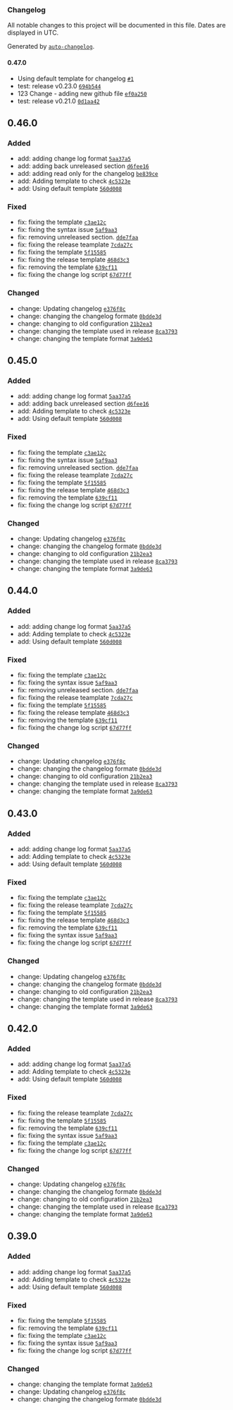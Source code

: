 ### Changelog

All notable changes to this project will be documented in this file. Dates are displayed in UTC.

Generated by [`auto-changelog`](https://github.com/CookPete/auto-changelog).

#### 0.47.0

- Using default template for changelog [`#1`](https://github.com/dineshkannanshell/dinesh-test/pull/1)
- test: release v0.23.0 [`694b544`](https://github.com/dineshkannanshell/dinesh-test/commit/694b5440f19883f47837ecf0c4d3ac406e7720fd)
- 123 Change - adding new github file [`ef0a250`](https://github.com/dineshkannanshell/dinesh-test/commit/ef0a250c7a3dc5c6aa718bc2891f1868f2c78c24)
- test: release v0.21.0 [`0d1aa42`](https://github.com/dineshkannanshell/dinesh-test/commit/0d1aa422df4d4569e9e639173432d26dfc108cb8)

<!-- auto-changelog-above -->

## 0.46.0
### Added

- add: adding change log format [`5aa37a5`](https://github.com/dineshkannanshell/dinesh-test/commit/5aa37a5e49b8e2a057238b690b2993d09acb4227)
- add: adding back unreleased section [`d6fee16`](https://github.com/dineshkannanshell/dinesh-test/commit/d6fee16259adcdd4174496d9c52c37e8ae7fb982)
- add: adding read only for the changelog [`be839ce`](https://github.com/dineshkannanshell/dinesh-test/commit/be839ce8de25975955563b5a0bf0aa4d257be011)
- add: Adding template to check [`4c5323e`](https://github.com/dineshkannanshell/dinesh-test/commit/4c5323e80705e8d79006a33e7d41e606098a7b72)
- add: Using default template [`560d008`](https://github.com/dineshkannanshell/dinesh-test/commit/560d008f5e63b5c1a1e70ee833819e72df316f07)
### Fixed

- fix: fixing the template [`c3ae12c`](https://github.com/dineshkannanshell/dinesh-test/commit/c3ae12cd4cb34b872d55353fbf97d57a708a5307)
- fix: fixing the syntax issue [`5af9aa3`](https://github.com/dineshkannanshell/dinesh-test/commit/5af9aa33a07ef928fc0565f83664e3b56342d386)
- fix: removing unreleased section. [`dde7faa`](https://github.com/dineshkannanshell/dinesh-test/commit/dde7faac466ef194f1c7e9e11997734725917d1a)
- fix: fixing the release teamplate [`7cda27c`](https://github.com/dineshkannanshell/dinesh-test/commit/7cda27c251e7a5dc9b4e4ca1d49a9647718f44a8)
- fix: fixing the template [`5f15585`](https://github.com/dineshkannanshell/dinesh-test/commit/5f15585642b90f0ce9ad5c0bd72162129df21f96)
- fix: fixing the release template [`468d3c3`](https://github.com/dineshkannanshell/dinesh-test/commit/468d3c386c7fe9ed4b9273645dc78a8badb976f3)
- fix: removing the template [`639cf11`](https://github.com/dineshkannanshell/dinesh-test/commit/639cf1164942a432063584a90d4316517a41d1d0)
- fix: fixing the change log script [`67d77ff`](https://github.com/dineshkannanshell/dinesh-test/commit/67d77ff5560a7bff7dba1b362c507641569c8d40)
### Changed

- change: Updating changelog [`e376f8c`](https://github.com/dineshkannanshell/dinesh-test/commit/e376f8c4b09c2d773bca75ce030b361056b882f4)
- change: changing the changelog formate [`0bdde3d`](https://github.com/dineshkannanshell/dinesh-test/commit/0bdde3d3a2625e88e0b3e7e3154acddef7a2435d)
- change: changing to old configuration [`21b2ea3`](https://github.com/dineshkannanshell/dinesh-test/commit/21b2ea3bdf3387f6537026c1feeb36543c5c764a)
- change: changing the template used in release [`8ca3793`](https://github.com/dineshkannanshell/dinesh-test/commit/8ca379305286df7fbf343a1767969daa0453babd)
- change: changing the template format [`3a9de63`](https://github.com/dineshkannanshell/dinesh-test/commit/3a9de63471ce923f882446d7fd0691819a74c238)

<!-- auto-changelog-above -->

## 0.45.0
### Added

- add: adding change log format [`5aa37a5`](https://github.com/dineshkannanshell/dinesh-test/commit/5aa37a5e49b8e2a057238b690b2993d09acb4227)
- add: adding back unreleased section [`d6fee16`](https://github.com/dineshkannanshell/dinesh-test/commit/d6fee16259adcdd4174496d9c52c37e8ae7fb982)
- add: Adding template to check [`4c5323e`](https://github.com/dineshkannanshell/dinesh-test/commit/4c5323e80705e8d79006a33e7d41e606098a7b72)
- add: Using default template [`560d008`](https://github.com/dineshkannanshell/dinesh-test/commit/560d008f5e63b5c1a1e70ee833819e72df316f07)
### Fixed

- fix: fixing the template [`c3ae12c`](https://github.com/dineshkannanshell/dinesh-test/commit/c3ae12cd4cb34b872d55353fbf97d57a708a5307)
- fix: fixing the syntax issue [`5af9aa3`](https://github.com/dineshkannanshell/dinesh-test/commit/5af9aa33a07ef928fc0565f83664e3b56342d386)
- fix: removing unreleased section. [`dde7faa`](https://github.com/dineshkannanshell/dinesh-test/commit/dde7faac466ef194f1c7e9e11997734725917d1a)
- fix: fixing the release teamplate [`7cda27c`](https://github.com/dineshkannanshell/dinesh-test/commit/7cda27c251e7a5dc9b4e4ca1d49a9647718f44a8)
- fix: fixing the template [`5f15585`](https://github.com/dineshkannanshell/dinesh-test/commit/5f15585642b90f0ce9ad5c0bd72162129df21f96)
- fix: fixing the release template [`468d3c3`](https://github.com/dineshkannanshell/dinesh-test/commit/468d3c386c7fe9ed4b9273645dc78a8badb976f3)
- fix: removing the template [`639cf11`](https://github.com/dineshkannanshell/dinesh-test/commit/639cf1164942a432063584a90d4316517a41d1d0)
- fix: fixing the change log script [`67d77ff`](https://github.com/dineshkannanshell/dinesh-test/commit/67d77ff5560a7bff7dba1b362c507641569c8d40)
### Changed

- change: Updating changelog [`e376f8c`](https://github.com/dineshkannanshell/dinesh-test/commit/e376f8c4b09c2d773bca75ce030b361056b882f4)
- change: changing the changelog formate [`0bdde3d`](https://github.com/dineshkannanshell/dinesh-test/commit/0bdde3d3a2625e88e0b3e7e3154acddef7a2435d)
- change: changing to old configuration [`21b2ea3`](https://github.com/dineshkannanshell/dinesh-test/commit/21b2ea3bdf3387f6537026c1feeb36543c5c764a)
- change: changing the template used in release [`8ca3793`](https://github.com/dineshkannanshell/dinesh-test/commit/8ca379305286df7fbf343a1767969daa0453babd)
- change: changing the template format [`3a9de63`](https://github.com/dineshkannanshell/dinesh-test/commit/3a9de63471ce923f882446d7fd0691819a74c238)

<!-- auto-changelog-above -->

## 0.44.0
### Added

- add: adding change log format [`5aa37a5`](https://github.com/dineshkannanshell/dinesh-test/commit/5aa37a5e49b8e2a057238b690b2993d09acb4227)
- add: Adding template to check [`4c5323e`](https://github.com/dineshkannanshell/dinesh-test/commit/4c5323e80705e8d79006a33e7d41e606098a7b72)
- add: Using default template [`560d008`](https://github.com/dineshkannanshell/dinesh-test/commit/560d008f5e63b5c1a1e70ee833819e72df316f07)
### Fixed

- fix: fixing the template [`c3ae12c`](https://github.com/dineshkannanshell/dinesh-test/commit/c3ae12cd4cb34b872d55353fbf97d57a708a5307)
- fix: fixing the syntax issue [`5af9aa3`](https://github.com/dineshkannanshell/dinesh-test/commit/5af9aa33a07ef928fc0565f83664e3b56342d386)
- fix: removing unreleased section. [`dde7faa`](https://github.com/dineshkannanshell/dinesh-test/commit/dde7faac466ef194f1c7e9e11997734725917d1a)
- fix: fixing the release teamplate [`7cda27c`](https://github.com/dineshkannanshell/dinesh-test/commit/7cda27c251e7a5dc9b4e4ca1d49a9647718f44a8)
- fix: fixing the template [`5f15585`](https://github.com/dineshkannanshell/dinesh-test/commit/5f15585642b90f0ce9ad5c0bd72162129df21f96)
- fix: fixing the release template [`468d3c3`](https://github.com/dineshkannanshell/dinesh-test/commit/468d3c386c7fe9ed4b9273645dc78a8badb976f3)
- fix: removing the template [`639cf11`](https://github.com/dineshkannanshell/dinesh-test/commit/639cf1164942a432063584a90d4316517a41d1d0)
- fix: fixing the change log script [`67d77ff`](https://github.com/dineshkannanshell/dinesh-test/commit/67d77ff5560a7bff7dba1b362c507641569c8d40)
### Changed

- change: Updating changelog [`e376f8c`](https://github.com/dineshkannanshell/dinesh-test/commit/e376f8c4b09c2d773bca75ce030b361056b882f4)
- change: changing the changelog formate [`0bdde3d`](https://github.com/dineshkannanshell/dinesh-test/commit/0bdde3d3a2625e88e0b3e7e3154acddef7a2435d)
- change: changing to old configuration [`21b2ea3`](https://github.com/dineshkannanshell/dinesh-test/commit/21b2ea3bdf3387f6537026c1feeb36543c5c764a)
- change: changing the template used in release [`8ca3793`](https://github.com/dineshkannanshell/dinesh-test/commit/8ca379305286df7fbf343a1767969daa0453babd)
- change: changing the template format [`3a9de63`](https://github.com/dineshkannanshell/dinesh-test/commit/3a9de63471ce923f882446d7fd0691819a74c238)

<!-- auto-changelog-above -->

## 0.43.0
### Added

- add: adding change log format [`5aa37a5`](https://github.com/dineshkannanshell/dinesh-test/commit/5aa37a5e49b8e2a057238b690b2993d09acb4227)
- add: Adding template to check [`4c5323e`](https://github.com/dineshkannanshell/dinesh-test/commit/4c5323e80705e8d79006a33e7d41e606098a7b72)
- add: Using default template [`560d008`](https://github.com/dineshkannanshell/dinesh-test/commit/560d008f5e63b5c1a1e70ee833819e72df316f07)
### Fixed

- fix: fixing the template [`c3ae12c`](https://github.com/dineshkannanshell/dinesh-test/commit/c3ae12cd4cb34b872d55353fbf97d57a708a5307)
- fix: fixing the release teamplate [`7cda27c`](https://github.com/dineshkannanshell/dinesh-test/commit/7cda27c251e7a5dc9b4e4ca1d49a9647718f44a8)
- fix: fixing the template [`5f15585`](https://github.com/dineshkannanshell/dinesh-test/commit/5f15585642b90f0ce9ad5c0bd72162129df21f96)
- fix: fixing the release template [`468d3c3`](https://github.com/dineshkannanshell/dinesh-test/commit/468d3c386c7fe9ed4b9273645dc78a8badb976f3)
- fix: removing the template [`639cf11`](https://github.com/dineshkannanshell/dinesh-test/commit/639cf1164942a432063584a90d4316517a41d1d0)
- fix: fixing the syntax issue [`5af9aa3`](https://github.com/dineshkannanshell/dinesh-test/commit/5af9aa33a07ef928fc0565f83664e3b56342d386)
- fix: fixing the change log script [`67d77ff`](https://github.com/dineshkannanshell/dinesh-test/commit/67d77ff5560a7bff7dba1b362c507641569c8d40)
### Changed

- change: Updating changelog [`e376f8c`](https://github.com/dineshkannanshell/dinesh-test/commit/e376f8c4b09c2d773bca75ce030b361056b882f4)
- change: changing the changelog formate [`0bdde3d`](https://github.com/dineshkannanshell/dinesh-test/commit/0bdde3d3a2625e88e0b3e7e3154acddef7a2435d)
- change: changing to old configuration [`21b2ea3`](https://github.com/dineshkannanshell/dinesh-test/commit/21b2ea3bdf3387f6537026c1feeb36543c5c764a)
- change: changing the template used in release [`8ca3793`](https://github.com/dineshkannanshell/dinesh-test/commit/8ca379305286df7fbf343a1767969daa0453babd)
- change: changing the template format [`3a9de63`](https://github.com/dineshkannanshell/dinesh-test/commit/3a9de63471ce923f882446d7fd0691819a74c238)

<!-- auto-changelog-above -->

## 0.42.0
### Added

- add: adding change log format [`5aa37a5`](https://github.com/dineshkannanshell/dinesh-test/commit/5aa37a5e49b8e2a057238b690b2993d09acb4227)
- add: Adding template to check [`4c5323e`](https://github.com/dineshkannanshell/dinesh-test/commit/4c5323e80705e8d79006a33e7d41e606098a7b72)
- add: Using default template [`560d008`](https://github.com/dineshkannanshell/dinesh-test/commit/560d008f5e63b5c1a1e70ee833819e72df316f07)
### Fixed

- fix: fixing the release teamplate [`7cda27c`](https://github.com/dineshkannanshell/dinesh-test/commit/7cda27c251e7a5dc9b4e4ca1d49a9647718f44a8)
- fix: fixing the template [`5f15585`](https://github.com/dineshkannanshell/dinesh-test/commit/5f15585642b90f0ce9ad5c0bd72162129df21f96)
- fix: removing the template [`639cf11`](https://github.com/dineshkannanshell/dinesh-test/commit/639cf1164942a432063584a90d4316517a41d1d0)
- fix: fixing the syntax issue [`5af9aa3`](https://github.com/dineshkannanshell/dinesh-test/commit/5af9aa33a07ef928fc0565f83664e3b56342d386)
- fix: fixing the template [`c3ae12c`](https://github.com/dineshkannanshell/dinesh-test/commit/c3ae12cd4cb34b872d55353fbf97d57a708a5307)
- fix: fixing the change log script [`67d77ff`](https://github.com/dineshkannanshell/dinesh-test/commit/67d77ff5560a7bff7dba1b362c507641569c8d40)
### Changed

- change: Updating changelog [`e376f8c`](https://github.com/dineshkannanshell/dinesh-test/commit/e376f8c4b09c2d773bca75ce030b361056b882f4)
- change: changing the changelog formate [`0bdde3d`](https://github.com/dineshkannanshell/dinesh-test/commit/0bdde3d3a2625e88e0b3e7e3154acddef7a2435d)
- change: changing to old configuration [`21b2ea3`](https://github.com/dineshkannanshell/dinesh-test/commit/21b2ea3bdf3387f6537026c1feeb36543c5c764a)
- change: changing the template used in release [`8ca3793`](https://github.com/dineshkannanshell/dinesh-test/commit/8ca379305286df7fbf343a1767969daa0453babd)
- change: changing the template format [`3a9de63`](https://github.com/dineshkannanshell/dinesh-test/commit/3a9de63471ce923f882446d7fd0691819a74c238)

<!-- auto-changelog-above -->

## 0.39.0
### Added

- add: adding change log format [`5aa37a5`](https://github.com/dineshkannanshell/dinesh-test/commit/5aa37a5e49b8e2a057238b690b2993d09acb4227)
- add: Adding template to check [`4c5323e`](https://github.com/dineshkannanshell/dinesh-test/commit/4c5323e80705e8d79006a33e7d41e606098a7b72)
- add: Using default template [`560d008`](https://github.com/dineshkannanshell/dinesh-test/commit/560d008f5e63b5c1a1e70ee833819e72df316f07)
### Fixed

- fix: fixing the template [`5f15585`](https://github.com/dineshkannanshell/dinesh-test/commit/5f15585642b90f0ce9ad5c0bd72162129df21f96)
- fix: removing the template [`639cf11`](https://github.com/dineshkannanshell/dinesh-test/commit/639cf1164942a432063584a90d4316517a41d1d0)
- fix: fixing the template [`c3ae12c`](https://github.com/dineshkannanshell/dinesh-test/commit/c3ae12cd4cb34b872d55353fbf97d57a708a5307)
- fix: fixing the syntax issue [`5af9aa3`](https://github.com/dineshkannanshell/dinesh-test/commit/5af9aa33a07ef928fc0565f83664e3b56342d386)
- fix: fixing the change log script [`67d77ff`](https://github.com/dineshkannanshell/dinesh-test/commit/67d77ff5560a7bff7dba1b362c507641569c8d40)
### Changed

- change: changing the template format [`3a9de63`](https://github.com/dineshkannanshell/dinesh-test/commit/3a9de63471ce923f882446d7fd0691819a74c238)
- change: Updating changelog [`e376f8c`](https://github.com/dineshkannanshell/dinesh-test/commit/e376f8c4b09c2d773bca75ce030b361056b882f4)
- change: changing the changelog formate [`0bdde3d`](https://github.com/dineshkannanshell/dinesh-test/commit/0bdde3d3a2625e88e0b3e7e3154acddef7a2435d)
